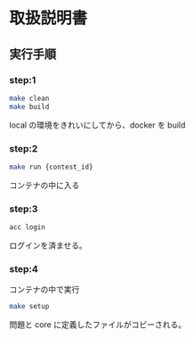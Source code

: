 # 取扱説明書

## 実行手順

### step:1

```bash
make clean
make build
```

local の環境をきれいにしてから、docker を build

### step:2

```bash
make run {contest_id}
```

コンテナの中に入る

### step:3

```bash
acc login
```

ログインを済ませる。

### step:4

コンテナの中で実行

```bash
make setup
```

問題と core に定義したファイルがコピーされる。
